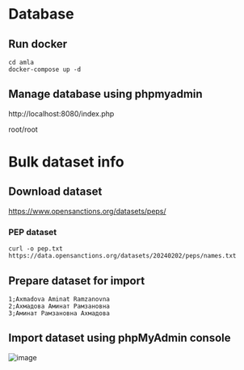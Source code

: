 # Database

## Run docker
```shell
cd amla
docker-compose up -d
```
## Manage database using phpmyadmin

http://localhost:8080/index.php 

root/root


# Bulk dataset info

## Download dataset
https://www.opensanctions.org/datasets/peps/
### PEP dataset
```shell
curl -o pep.txt https://data.opensanctions.org/datasets/20240202/peps/names.txt
```
## Prepare dataset for import
```CSV
1;Axmadova Aminat Ramzanovna
2;Ахмадова Аминат Рамзановна
3;Аминат Рамзановна Ахмадова
```
## Import dataset using phpMyAdmin console
![image](https://github.com/Happy-PC/aries/assets/108731656/1ea99584-19cd-4312-99de-007202320b98)
